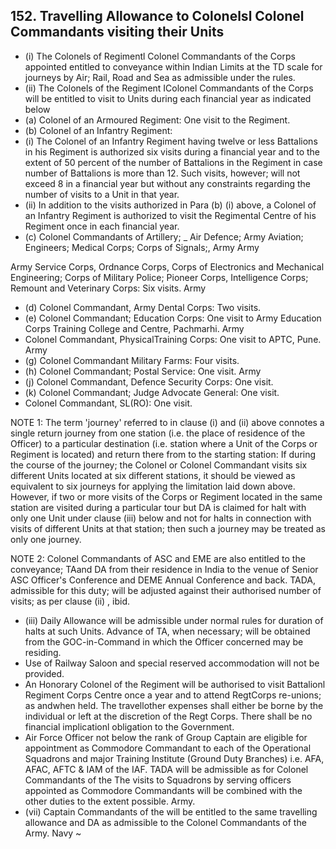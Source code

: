 ## 152.  Travelling Allowance to Colonelsl Colonel Commandants visiting their Units

- (i) The Colonels of Regimentl Colonel Commandants of the Corps appointed entitled to conveyance within Indian Limits at the TD scale for journeys by Air; Rail, Road and Sea as admissible under the rules.
- (ii) The Colonels of the Regiment IColonel Commandants of the Corps will be entitled to visit to Units during each financial year as indicated below
- (a) Colonel of an Armoured Regiment: One visit to the Regiment.
- (b) Colonel of an Infantry Regiment:
- (i) The Colonel of an Infantry Regiment having twelve or less Battalions in his Regiment is authorized six visits during a financial year and to the extent of 50 percent of the number of Battalions in the Regiment in case number of Battalions is more than 12. Such visits, however; will not exceed 8 in a financial year but without any constraints regarding the number of visits to a Unit in that year.
- (ii) In addition to the visits authorized in Para (b) (i) above, a Colonel of an Infantry Regiment is authorized to visit the Regimental Centre of his Regiment once in each financial year.
- (c) Colonel Commandants of Artillery; \_ Air Defence; Army Aviation; Engineers; Medical Corps; Corps of Signals;, Army Army

Army Service Corps, Ordnance Corps, Corps of Electronics and Mechanical Engineering; Corps of Military Police; Pioneer Corps, Intelligence Corps; Remount and Veterinary Corps: Six visits. Army

- (d) Colonel Commandant, Army Dental Corps: Two visits.
- (e) Colonel Commandant; Education Corps: One visit to Army Education Corps Training College and Centre, Pachmarhi. Army
- Colonel Commandant, PhysicalTraining Corps: One visit to APTC, Pune. Army
- (g) Colonel Commandant Military Farms: Four visits.
- (h) Colonel Commandant; Postal Service: One visit. Army
- (j) Colonel Commandant, Defence Security Corps: One visit.
- (k) Colonel Commandant; Judge Advocate General: One visit.
- Colonel Commandant, SL(RO): One visit.

NOTE 1: The term 'journey' referred to in clause (i) and (ii) above connotes a single return journey from one station (i.e. the place of residence of the Officer) to a particular destination (i.e. station where a Unit of the Corps or Regiment is located) and return there from to the starting station: If during the course of the journey; the Colonel or Colonel Commandant visits six different Units located at six different stations, it should be viewed as equivalent to six journeys for applying the limitation laid down above. However, if two or more visits of the Corps or Regiment located in the same station are visited during a particular tour but DA is claimed for halt with only one Unit under clause (iii) below and not for halts in connection with visits of different Units at that station; then such a journey may be treated as only one journey.

NOTE 2: Colonel Commandants of ASC and EME are also entitled to the conveyance; TAand DA from their residence in India to the venue of Senior ASC Officer's Conference and DEME Annual Conference and back. TADA, admissible for this duty; will be adjusted against their authorised number of visits; as per clause (ii) , ibid.

- (iii)   Daily Allowance will be admissible under normal rules for duration of halts at such Units. Advance of TA, when necessary; will be obtained from the GOC-in-Command in which the Officer concerned may be residing.
- Use of Railway Saloon and special reserved accommodation will not be provided.
- An Honorary Colonel of the Regiment will be authorised to visit Battalionl Regiment Corps Centre once a year and to attend RegtCorps re-unions; as andwhen held. The travellother expenses shall either be borne by the individual or left at the discretion of the Regt Corps. There shall be no financial implicationl obligation to the Government.
- Air Force Officer not below the rank of Group Captain are eligible for appointment as Commodore Commandant to each of the Operational Squadrons and major Training Institute (Ground Duty Branches) i.e. AFA, AFAC, AFTC &amp; IAM of the IAF. TADA will be admissible as for Colonel Commandants of the The visits to Squadrons by serving officers appointed as Commodore Commandants will be combined with the other duties to the extent possible. Army.
- (vii)   Captain Commandants of the will be entitled to the same travelling allowance and DA as admissible to the Colonel Commandants of the Army. Navy ~
